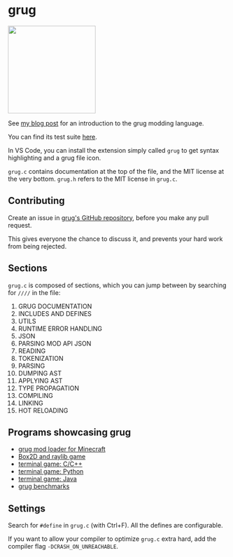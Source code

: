 # grug

<img src="https://github.com/user-attachments/assets/030798b8-88bb-4c45-ba42-b79bb1b1e12c" width=200 />

See [my blog post](https://mynameistrez.github.io/2024/02/29/creating-the-perfect-modding-language.html) for an introduction to the grug modding language.

You can find its test suite [here](https://github.com/MyNameIsTrez/grug-tests).

In VS Code, you can install the extension simply called `grug` to get syntax highlighting and a grug file icon.

`grug.c` contains documentation at the top of the file, and the MIT license at the very bottom. `grug.h` refers to the MIT license in `grug.c`.

## Contributing

Create an issue in [grug's GitHub repository](https://github.com/MyNameIsTrez/grug), before you make any pull request.

This gives everyone the chance to discuss it, and prevents your hard work from being rejected.

## Sections

`grug.c` is composed of sections, which you can jump between by searching for `////` in the file:

1. GRUG DOCUMENTATION
2. INCLUDES AND DEFINES
3. UTILS
4. RUNTIME ERROR HANDLING
5. JSON
6. PARSING MOD API JSON
7. READING
8. TOKENIZATION
9. PARSING
10. DUMPING AST
11. APPLYING AST
12. TYPE PROPAGATION
13. COMPILING
14. LINKING
15. HOT RELOADING

## Programs showcasing grug

- [grug mod loader for Minecraft](https://github.com/MyNameIsTrez/grug-mod-loader-for-minecraft)
- [Box2D and raylib game](https://github.com/MyNameIsTrez/grug-box2d-and-raylib-game)
- [terminal game: C/C++](https://github.com/MyNameIsTrez/grug-terminal-game-c-cpp)
- [terminal game: Python](https://github.com/MyNameIsTrez/grug-terminal-game-python)
- [terminal game: Java](https://github.com/MyNameIsTrez/grug-terminal-game-java)
- [grug benchmarks](https://github.com/MyNameIsTrez/grug-benchmarks)

## Settings

Search for `#define` in `grug.c` (with Ctrl+F). All the defines are configurable.

If you want to allow your compiler to optimize `grug.c` extra hard, add the compiler flag `-DCRASH_ON_UNREACHABLE`.
